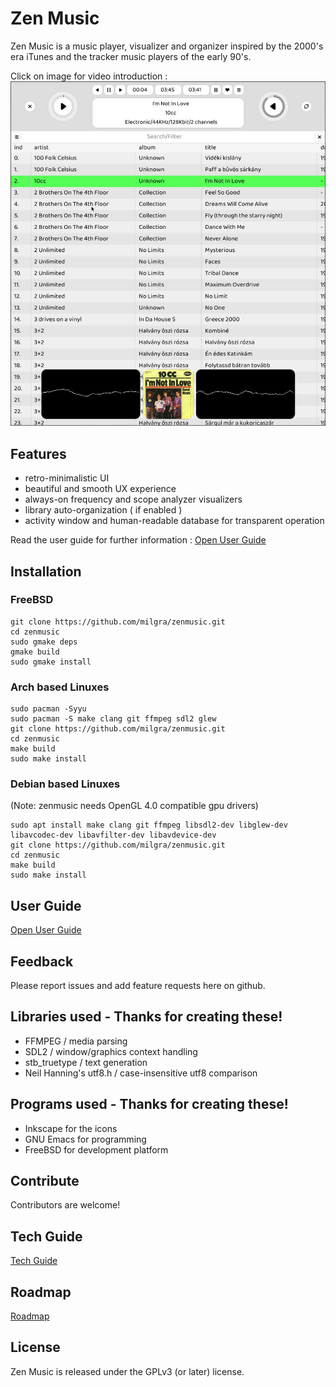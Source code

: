 # Zen Music

Zen Music is a music player, visualizer and organizer inspired by the 2000's era iTunes and the tracker music players of the early 90's.

Click on image for video introduction :
[![alt text](svg/screenshot.jpeg)](https://www.youtube.com/watch?v=bF0g5mw_2P0)

## Features ##

- retro-minimalistic UI
- beautiful and smooth UX experience
- always-on frequency and scope analyzer visualizers
- library auto-organization ( if enabled )
- activity window and human-readable database for transparent operation

Read the user guide for further information : [Open User Guide](doc/USER.md)

## Installation ##

### FreeBSD ###

```
git clone https://github.com/milgra/zenmusic.git
cd zenmusic
sudo gmake deps
gmake build
sudo gmake install
```

### Arch based Linuxes ###

```
sudo pacman -Syyu
sudo pacman -S make clang git ffmpeg sdl2 glew
git clone https://github.com/milgra/zenmusic.git
cd zenmusic
make build
sudo make install
```

### Debian based Linuxes ###
(Note: zenmusic needs OpenGL 4.0 compatible gpu drivers)

```
sudo apt install make clang git ffmpeg libsdl2-dev libglew-dev libavcodec-dev libavfilter-dev libavdevice-dev
git clone https://github.com/milgra/zenmusic.git
cd zenmusic
make build
sudo make install
```

## User Guide ##

[Open User Guide](doc/USER.md)

## Feedback ##

Please report issues and add feature requests here on github.

## Libraries used - Thanks for creating these! ##

- FFMPEG / media parsing
- SDL2 / window/graphics context handling
- stb_truetype / text generation
- Neil Hanning's utf8.h / case-insensitive utf8 comparison

## Programs used - Thanks for creating these! ##

- Inkscape for the icons
- GNU Emacs for programming
- FreeBSD for development platform

## Contribute ##

Contributors are welcome!

## Tech Guide ##

[Tech Guide](doc/TECH.md)

## Roadmap ##

[Roadmap](doc/ROAD.md)

## License ##

Zen Music is released under the GPLv3 (or later) license.